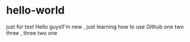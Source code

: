 # hello-world
just for test
Hello guys!I'm new , just learning how to use Github
one two three , three two one
